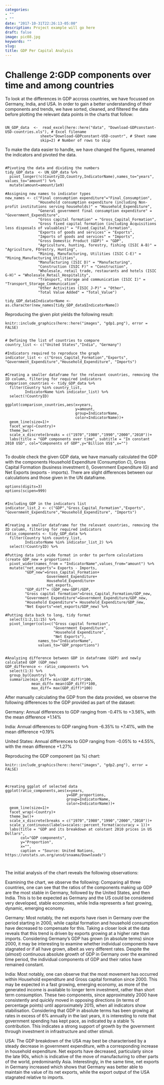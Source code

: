 ```yaml
---
categories:
- ""
- ""
date: "2017-10-31T22:26:13-05:00"
description: Project example will go here
draft: false
image: pic08.jpg
keywords: ""
slug: 
title: GDP Per Capital Analysis
---
```


# Challenge 2:GDP components over time and among countries

To look at the differences in GDP accross countries, we have focussed on Germany, India, and USA. In order to gain a better understanding of their components and trends, we have sorted, cleaned, and filtered the data before plotting the relevant data points in the charts that follow:


```{r read_GDP_data}

UN_GDP_data  <-  read_excel(here::here("data", "Download-GDPconstant-USD-countries.xls"), # Excel filename
                sheet="Download-GDPconstant-USD-countr", # Sheet name
                skip=2) # Number of rows to skip

```

To make the data easier to handle, we have changed the figures, renamed the indicators and pivoted the data.

```{r reshape_GDP_data}

#Pivoting the data and dividing the numbers
tidy_GDP_data  <- UN_GDP_data %>% 
  pivot_longer(!c(CountryID,Country,IndicatorName),names_to="years", values_to="amount") %>%
  mutate(amount=amount/1e9)

#Assigning new names to indicator types
new_names <- c("Final consumption expenditure"="Final_Consumption",
               "Household consumption expenditure (including Non-profit institutions serving households)" = "Household_Expenditure",
               "General government final consumption expenditure" = "Government_Expenditure",
               "Gross capital formation" = "Gross_Capital_Formation",
               "Gross fixed capital formation (including Acquisitions less disposals of valuables)" = "Fixed_Capital_Formation",
               "Exports of goods and services" = "Exports",
               "Imports of goods and services" = "Imports",
               "Gross Domestic Product (GDP)" = "GDP",
               "Agriculture, hunting, forestry, fishing (ISIC A-B)" = "Agriculture, FOrestry, Hunting",
               "Mining, Manufacturing, Utilities (ISIC C-E)" = "Mining_Manufacturing_Utilities",
               "Manufacturing (ISIC D)" = "Manufacturing",
               "Construction (ISIC F)" = "Construction",
               "Wholesale, retail trade, restaurants and hotels (ISIC G-H)" = "Wholesale_Retail_Hospitality",
               "Transport, storage and communication (ISIC I)" = "Transport_Storage_Communication",
               "Other Activities (ISIC J-P)" = "Other",
               "Total Value Added" = "Total_Value")

tidy_GDP_data$IndicatorName <- as.character(new_names[tidy_GDP_data$IndicatorName])
```

Reproducing the given plot yields the following result:

```{r gdp1, echo=FALSE, out.width="100%"}
knitr::include_graphics(here::here("images", "gdp1.png"), error = FALSE)
```


```{r,fig.height=6, fig.width=9.25}

# Defining the list of countries to compare
country_list <- c("United States","India", "Germany")

#Indicators required to reproduce the graph
indicator_list <- c("Gross_Capital_Formation","Exports", "Government_Expenditure","Household_Expenditure", "Imports")


#Creating a smaller dataframe for the relevant countries, removing the ID column, filtering for required indicators
comparison_countries <- tidy_GDP_data %>% 
  filter(Country %in% country_list,
         IndicatorName %in% indicator_list) %>% 
  select(!CountryID)

ggplot(comparison_countries,aes(x=years,
                                y=amount,
                                group=IndicatorName,
                                color=IndicatorName))+
  geom_line(size=1)+
  facet_wrap(~Country)+
  theme_bw()+
  scale_x_discrete(breaks = c("1970","1980","1990","2000","2010"))+
  labs(title = "GDP components over time", subtitle = "In constant 2010 USD", col="Components of GDP",y="Billion US$",x="")


```

To double check the given GDP data, we have manually calculated the GDP with the components Household Expenditure (Consumption *C*), Gross Capital Formation (business investment *I*), Government Expenditure (G) and Net Exports (exports - imports). There are slight differences between our calculations and those given in the UN dataframe.


```{r,fig.height=6, fig.width=12.5}
options(digits=3)
options(scipen=999)


#Including GDP in the indicators list
indicator_list_2 <- c("GDP","Gross_Capital_Formation","Exports", "Government_Expenditure","Household_Expenditure", "Imports")


#Creating a smaller dataframe for the relevant countries, removing the ID column, filtering for required indicators
ratio_components <- tidy_GDP_data %>% 
  filter(Country %in% country_list,
         IndicatorName %in% indicator_list_2) %>% 
  select(!CountryID) %>%
  
#Putting data into wide format in order to perform calculations (create GDP_new + proportions)
  pivot_wider(names_from = "IndicatorName",values_from="amount") %>% 
  mutate("net_exports"= Exports - Imports,
         "GDP_new"=Gross_Capital_Formation+
                   Government_Expenditure+ 
                   Household_Expenditure+ 
                   net_exports,
         "GDP_diff"= (GDP_new-GDP)/GDP,
         "Gross capital formation"=Gross_Capital_Formation/GDP_new,
         "Government Expenditure"=Government_Expenditure/GDP_new,
         "Household Expenditure"= Household_Expenditure/GDP_new,
         "Net Exports"=net_exports/GDP_new) %>% 
  
#Putting data back to long, tidy format
  select(1:2,11:15) %>% 
  pivot_longer(cols=c("Gross capital formation",
                      "Government Expenditure",
                      "Household Expenditure",
                      "Net Exports"),
               names_to="IndicatorName",
               values_to="GDP_proportions")


#Analyzing difference between GDP in dataframe (GDP) and newly calculated GDP (GDP_new)
GDP_difference <- ratio_components %>% 
  select(1:3) %>% 
  group_by(Country) %>% 
  summarize(min_diff= min(GDP_diff)*100,
            mean_diff= mean(GDP_diff)*100,
            max_diff= max(GDP_diff)*100)

```


After manually calculating the GDP from the data provided, we observe the following differences to the GDP provided as part of the dataset:

Germany: Annual differences to GDP ranging from -0.41% to +3.56%, with the mean difference +1.14% 

India: Annual differences to GDP ranging from -6.35% to +7.41%, with the mean difference +0.19%

United States: Annual differences to GDP ranging from -0.05% to +4.55%, with the mean difference +1.27%



Reproducing the GDP component (as %) chart:

```{r, echo=FALSE, out.width="100%"}
knitr::include_graphics(here::here("images", "gdp2.png"), error = FALSE)
```


```{r, fig.height=6, fig.width=12.5}


#creating ggplot of selected data
ggplot(ratio_components,aes(x=years,
                            y=GDP_proportions,
                            group=IndicatorName,
                            color=IndicatorName))+
  geom_line(size=1)+
  facet_wrap(~Country)+
  theme_bw()+
  scale_x_discrete(breaks = c("1970","1980","1990","2000","2010"))+
  scale_y_continuous(labels=scales::percent_format(accuracy = 1))+
  labs(title = "GDP and its breakdown at constant 2010 prices in US Dollars",
       col="GDP components",
       y="Proportion",
       x="",
       caption = "Source: United Nations, https://unstats.un.org/unsd/snaama/Downloads")

  
```


The initial analysis of the chart reveals the following observations:  

Examining the chart, we observe the following: 
Comparing all three countries, one can see that the ratios of the components making up GDP are the most stable in Germany, followed by the United States, and then India. This is to be expected as Germany and the US could be considered very developed, stable economies, while India represents a fast growing, dynamic, emerging economy.

Germany:
Most notably, the net exports have risen in Germany over the period starting in 2000, while capital formation and household consumption have decreased to compensate for this. Taking a closer look at the data reveals that this trend is driven by exports growing at a higher rate than imports. Considering Germany’s GDP has grown (in absolute terms) since 2000, it may be interesting to examine whether individual components have stagnated or if all have grown, albeit as very different rates. Despite the (almost) continuous absolute growth of GDP in Germany over the examined time period, the individual components of GDP and their ratios have remained constant.  

India: 
Most notably, one can observe that the most movement has occurred within Household expenditure and Gross capital formation since 2000. This may be expected in a fast growing, emerging economy, as more of the generated income is available to longer term investment, rather than short term consumption. These two components, since approximately 2000 have consistently and quickly moved in opposing directions (in terms of percentage points) until approximately 2015, when all indicators show stabilisation. Considering that GDP in absolute terms has been growing at rates in excess of 6% annually in the last years, it is interesting to note that government spending has kept pace, as indicated by a stable % contribution. This indicates a strong support of growth by the government through investment in infrastructure and other stimuli. 

USA: 
The GDP breakdown of the USA may best be characterised by a steady decrease in government expenditure, with a corresponding increase in household expenditure. Net exports have decreased, particularly since the late 90s, which is indicative of the move of manufacturing to other parts of the world, predominantly Asia. Interestingly, in the same time, net exports in Germany increased which shows that Germany was better able to maintain the value of its net exports, while the export output of the USA stagnated relative to imports. 
